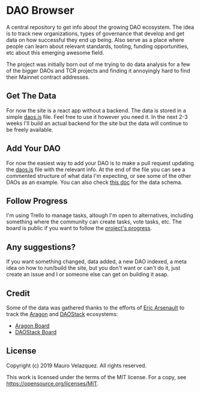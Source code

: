 # DAO Browser

A central repository to get info about the growing DAO ecosystem. The idea is to track new organizations, types of governance that develop and get data on how successful they end up being. Also serve as a place where people can learn about relevant standards, tooling, funding opportunities, etc about this emerging awesome field.

The project was initially born out of me trying to do data analysis for a few of the bigger DAOs and TCR projects and finding it annoyingly hard to find their Mainnet contract addresses.

## Get The Data

For now the site is a react app without a backend. The data is stored in a simple [daos.js](https://github.com/mauerv/dao-browser/blob/master/src/data/daos.js) file. Feel free to use it however you need it. In the next 2-3 weeks I'll build an actual backend for the site but the data will continue to be freely available.

## Add Your DAO

For now the easiest way to add your DAO is to make a pull request updating the [daos.js](https://github.com/mauerv/dao-browser/blob/master/src/data/daos.js) file with the relevant info. At the end of the file you can see a commented structure of what data I'm expecting, or see some of the other DAOs as an example. You can also check [this doc](https://app.graphitedocs.com/shared/docs/maurovelazquez.id.blockstack&id=1564135151143) for the data schema.

## Follow Progress

I'm using Trello to manage tasks, altough I'm open to alternatives, including something where the community can create tasks, vote tasks, etc. The board is public if you want to follow the [project's progress](https://trello.com/b/lliWWbQ3/dao-browser).

## Any suggestions?

If you want something changed, data added, a new DAO indexed, a meta idea on how to run/build the site, but you don't want or can't do it, just create an issue and I or someone else can get on building it asap.

## Credit

Some of the data was gathered thanks to the efforts of [Eric Arsenault](https://twitter.com/eric_rsno) to track the [Aragon](https://aragon.org/) and [DAOStack](https://daostack.io/) ecosystems:

* [Aragon Board](https://miro.com/app/board/o9J_kxXpuF4=/)
* [DAOStack Board](https://miro.com/app/board/o9J_kxpeJuY=/)

## License

Copyright (c) 2019 Mauro Velazquez. All rights reserved.

This work is licensed under the terms of the MIT license.
For a copy, see https://opensource.org/licenses/MIT.
